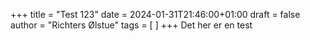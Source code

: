 +++
title = "Test 123"
date = 2024-01-31T21:46:00+01:00
draft = false
author = "Richters Ølstue"
tags = [ ]
+++
Det her er en test